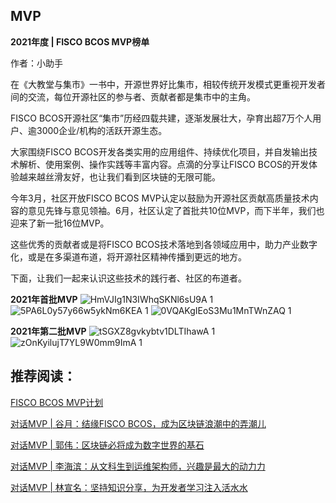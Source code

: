 ## MVP

**2021年度 | FISCO BCOS MVP榜单**

作者：小助手

在《大教堂与集市》一书中，开源世界好比集市，相较传统开发模式更重视开发者间的交流，每位开源社区的参与者、贡献者都是集市中的主角。

FISCO BCOS开源社区“集市”历经四载共建，逐渐发展壮大，孕育出超7万个人用户、逾3000企业/机构的活跃开源生态。

大家围绕FISCO BCOS开发各类实用的应用组件、持续优化项目，并自发输出技术解析、使用案例、操作实践等丰富内容。点滴的分享让FISCO BCOS的开发体验越来越丝滑友好，也让我们看到区块链的无限可能。

今年3月，社区开放FISCO BCOS MVP认定以鼓励为开源社区贡献高质量技术内容的意见先锋与意见领袖。6月，社区认定了首批共10位MVP，而下半年，我们也迎来了新一批16位MVP。

这些优秀的贡献者或是将FISCO BCOS技术落地到各领域应用中，助力产业数字化，或是在多渠道布道，将开源社区精神传播到更远的地方。

下面，让我们一起来认识这些技术的践行者、社区的布道者。

**2021年首批MVP**
![HmVJIg1N3IWhqSKNl6sU9A 1](https://user-images.githubusercontent.com/93572056/154943706-ea874249-63ff-496e-a937-d6494b08a89f.png)
![5PA6L0y57y66w5ykNm6KEA 1](https://user-images.githubusercontent.com/93572056/154943834-eb21629b-bd39-4d5c-bac1-d251529e09d5.png)
![0VQAKgIEoS3Mu1MnTWnZAQ 1](https://user-images.githubusercontent.com/93572056/154943855-66d90863-7305-408a-8271-de4667ef268e.png)




**2021年第二批MVP**
![tSGXZ8gvkybtv1DLTIhawA 1](https://user-images.githubusercontent.com/93572056/154944202-7a7325b2-a584-4f5e-aa9c-bf103f3a4d93.png)
![zOnKyilujT7YL9W0mm9ImA 1](https://user-images.githubusercontent.com/93572056/154944228-af5167d5-68e4-4167-a0fc-e5ee5d65454e.png)


## 推荐阅读：
[FISCO BCOS MVP计划](https://mp.weixin.qq.com/s/cqwrzBnQaSd9-jVMrE6_WQ)

[对话MVP | 谷月：结缘FISCO BCOS，成为区块链浪潮中的弄潮儿](https://mp.weixin.qq.com/s/4pufWZVsW7-fdAMsYggDyg)

[对话MVP | 郭伟：区块链必将成为数字世界的基石](https://mp.weixin.qq.com/s/ENIviP4dmqXgwlO2LdVLmg)

[对话MVP | 李海滨：从文科生到运维架构师，兴趣是最大的动力力](https://mp.weixin.qq.com/s/WbEPg4jlQNUNIlCGrh6n4g)

[对话MVP | 林宣名：坚持知识分享，为开发者学习注入活水水](https://mp.weixin.qq.com/s/1r_LdJGobk1xUoYk3LknZA)
